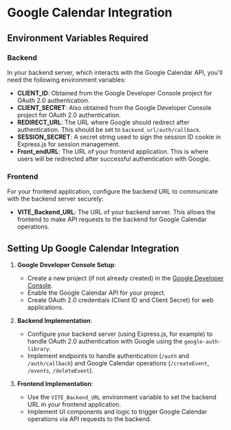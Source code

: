 # Google Calendar Integration

## Environment Variables Required

### Backend
In your backend server, which interacts with the Google Calendar API, you'll need the following environment variables:

- **CLIENT_ID**: Obtained from the Google Developer Console project for OAuth 2.0 authentication.
- **CLIENT_SECRET**: Also obtained from the Google Developer Console project for OAuth 2.0 authentication.
- **REDIRECT_URL**: The URL where Google should redirect after authentication. This should be set to `backend_url/auth/callback`.
- **SESSION_SECRET**: A secret string used to sign the session ID cookie in Express.js for session management.
- **Front_endURL**: The URL of your frontend application. This is where users will be redirected after successful authentication with Google.

### Frontend
For your frontend application, configure the backend URL to communicate with the backend server securely:

- **VITE_Backend_URL**: The URL of your backend server. This allows the frontend to make API requests to the backend for Google Calendar operations.

## Setting Up Google Calendar Integration

1. **Google Developer Console Setup**:
   - Create a new project (if not already created) in the [Google Developer Console](https://console.developers.google.com/).
   - Enable the Google Calendar API for your project.
   - Create OAuth 2.0 credentials (Client ID and Client Secret) for web applications.

2. **Backend Implementation**:
   - Configure your backend server (using Express.js, for example) to handle OAuth 2.0 authentication with Google using the `google-auth-library`.
   - Implement endpoints to handle authentication (`/auth` and `/auth/callback`) and Google Calendar operations (`/createEvent`, `/events`, `/deleteEvent`).

3. **Frontend Implementation**:
   - Use the `VITE_Backend_URL` environment variable to set the backend URL in your frontend application.
   - Implement UI components and logic to trigger Google Calendar operations via API requests to the backend.
